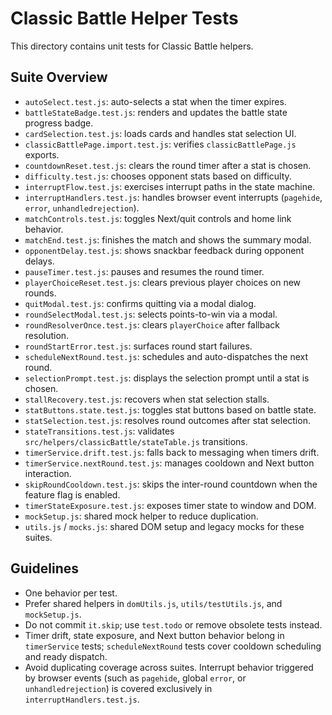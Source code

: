 # Classic Battle Helper Tests

This directory contains unit tests for Classic Battle helpers.

## Suite Overview

- `autoSelect.test.js`: auto-selects a stat when the timer expires.
- `battleStateBadge.test.js`: renders and updates the battle state progress badge.
- `cardSelection.test.js`: loads cards and handles stat selection UI.
- `classicBattlePage.import.test.js`: verifies `classicBattlePage.js` exports.
- `countdownReset.test.js`: clears the round timer after a stat is chosen.
- `difficulty.test.js`: chooses opponent stats based on difficulty.
- `interruptFlow.test.js`: exercises interrupt paths in the state machine.
- `interruptHandlers.test.js`: handles browser event interrupts (`pagehide`, `error`, `unhandledrejection`).
- `matchControls.test.js`: toggles Next/quit controls and home link behavior.
- `matchEnd.test.js`: finishes the match and shows the summary modal.
- `opponentDelay.test.js`: shows snackbar feedback during opponent delays.
- `pauseTimer.test.js`: pauses and resumes the round timer.
- `playerChoiceReset.test.js`: clears previous player choices on new rounds.
- `quitModal.test.js`: confirms quitting via a modal dialog.
- `roundSelectModal.test.js`: selects points-to-win via a modal.
- `roundResolverOnce.test.js`: clears `playerChoice` after fallback resolution.
- `roundStartError.test.js`: surfaces round start failures.
- `scheduleNextRound.test.js`: schedules and auto-dispatches the next round.
- `selectionPrompt.test.js`: displays the selection prompt until a stat is chosen.
- `stallRecovery.test.js`: recovers when stat selection stalls.
- `statButtons.state.test.js`: toggles stat buttons based on battle state.
- `statSelection.test.js`: resolves round outcomes after stat selection.
- `stateTransitions.test.js`: validates `src/helpers/classicBattle/stateTable.js` transitions.
- `timerService.drift.test.js`: falls back to messaging when timers drift.
- `timerService.nextRound.test.js`: manages cooldown and Next button interaction.
- `skipRoundCooldown.test.js`: skips the inter-round countdown when the feature flag is enabled.
- `timerStateExposure.test.js`: exposes timer state to window and DOM.
- `mockSetup.js`: shared mock helper to reduce duplication.
- `utils.js` / `mocks.js`: shared DOM setup and legacy mocks for these suites.

## Guidelines

- One behavior per test.
- Prefer shared helpers in `domUtils.js`, `utils/testUtils.js`, and `mockSetup.js`.
- Do not commit `it.skip`; use `test.todo` or remove obsolete tests instead.
- Timer drift, state exposure, and Next button behavior belong in `timerService` tests; `scheduleNextRound` tests cover cooldown scheduling and ready dispatch.
- Avoid duplicating coverage across suites. Interrupt behavior triggered by browser events (such as `pagehide`, global `error`, or `unhandledrejection`) is covered exclusively in `interruptHandlers.test.js`.

